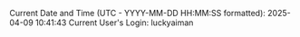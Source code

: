 Current Date and Time (UTC - YYYY-MM-DD HH:MM:SS formatted): 2025-04-09 10:41:43
Current User's Login: luckyaiman
